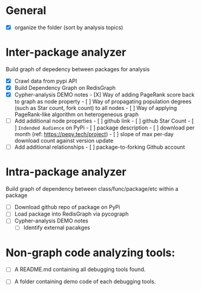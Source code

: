# General

- [X] organize the folder (sort by analysis topics)

# Inter-package analyzer 

Build graph of depedency between packages for analysis

- [X] Crawl data from pypi API 
- [X] Build Dependency Graph on RedisGraph
- [X] Cypher-analysis DEMO notes
      - [X] Way of adding PageRank score back to graph as node property
      - [ ] Way of propagating population degrees (such as Star count, fork count) to all nodes
      - [ ] Way of applying PageRank-like algorithm on heterogeneous graph
- [ ] Add additional node properties
      - [ ] github link
      - [ ] github Star Count 
      - [ ] `Indended Audience` on PyPi
      - [ ] package description
      - [ ] download per month (ref: https://pepy.tech/project)
      - [ ] slope of max per-day download count against version update
- [ ] Add additional relationships
      - [ ] package-to-forking Github account 

# Intra-package analyzer

Build graph of dependency between class/func/package/etc within a package

- [ ] Download github repo of package on PyPi
- [ ] Load package into RedisGraph via pycograph
- [ ] Cypher-analysis DEMO notes
    - [ ] Identify external pacakges 

# Non-graph code analyzing tools:

- [ ] A README.md containing all debugging tools found.
- [ ] A folder containing demo code of each debugging tools.

 
